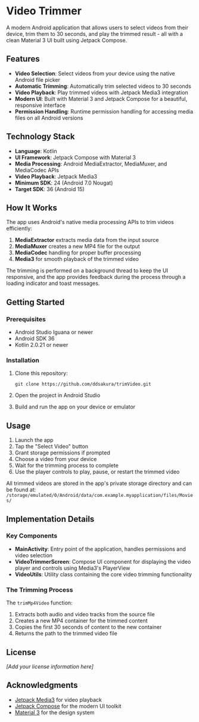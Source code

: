 # Video Trimmer

A modern Android application that allows users to select videos from their device, trim them to 30 seconds, and play the trimmed result - all with a clean Material 3 UI built using Jetpack Compose.

## Features

- **Video Selection**: Select videos from your device using the native Android file picker
- **Automatic Trimming**: Automatically trim selected videos to 30 seconds
- **Video Playback**: Play trimmed videos with Jetpack Media3 integration
- **Modern UI**: Built with Material 3 and Jetpack Compose for a beautiful, responsive interface
- **Permission Handling**: Runtime permission handling for accessing media files on all Android versions

## Technology Stack

- **Language**: Kotlin
- **UI Framework**: Jetpack Compose with Material 3
- **Media Processing**: Android MediaExtractor, MediaMuxer, and MediaCodec APIs
- **Video Playback**: Jetpack Media3
- **Minimum SDK**: 24 (Android 7.0 Nougat)
- **Target SDK**: 36 (Android 15)

## How It Works

The app uses Android's native media processing APIs to trim videos efficiently:

1. **MediaExtractor** extracts media data from the input source
2. **MediaMuxer** creates a new MP4 file for the output
3. **MediaCodec** handling for proper buffer processing
4. **Media3** for smooth playback of the trimmed video

The trimming is performed on a background thread to keep the UI responsive, and the app provides feedback during the process through a loading indicator and toast messages.

## Getting Started

### Prerequisites

- Android Studio Iguana or newer
- Android SDK 36
- Kotlin 2.0.21 or newer

### Installation

1. Clone this repository:
   ```
   git clone https://github.com/ddsakura/trimVideo.git
   ```

2. Open the project in Android Studio

3. Build and run the app on your device or emulator

## Usage

1. Launch the app
2. Tap the "Select Video" button
3. Grant storage permissions if prompted
4. Choose a video from your device
5. Wait for the trimming process to complete
6. Use the player controls to play, pause, or restart the trimmed video

All trimmed videos are stored in the app's private storage directory and can be found at:
`/storage/emulated/0/Android/data/com.example.myapplication/files/Movies/`

## Implementation Details

### Key Components

- **MainActivity**: Entry point of the application, handles permissions and video selection
- **VideoTrimmerScreen**: Compose UI component for displaying the video player and controls using Media3's PlayerView
- **VideoUtils**: Utility class containing the core video trimming functionality

### The Trimming Process

The `trimMp4Video` function:

1. Extracts both audio and video tracks from the source file
2. Creates a new MP4 container for the trimmed content
3. Copies the first 30 seconds of content to the new container
4. Returns the path to the trimmed video file

## License

*[Add your license information here]*

## Acknowledgments

- [Jetpack Media3](https://developer.android.com/jetpack/androidx/releases/media3) for video playback
- [Jetpack Compose](https://developer.android.com/jetpack/compose) for the modern UI toolkit
- [Material 3](https://m3.material.io/) for the design system


